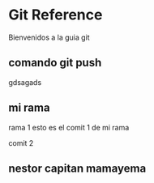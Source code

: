 # Git Reference
Bienvenidos a la guia git


## comando git push

gdsagads

## mi rama

rama 1
esto es el comit 1 de mi rama

comit 2


## nestor capitan mamayema